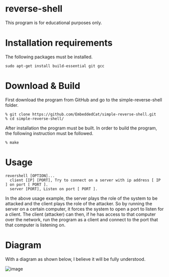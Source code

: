 # reverse-shell
This program is for educational purposes only.

# Installation requirements
The following packages must be installed.<br>
```
sudo apt-get install build-essential git gcc
```

# Download & Build

First download the program from GitHub and go to the simple-reverse-shell folder.

```
% git clone https://github.com/EmbeddedCat/simple-reverse-shell.git
% cd simple-reverse-shell/
```

After installation the program must be built. In order to build the program, the following instruction must be
followed.<br>

```
% make
```

# Usage

```
revershell [OPTION]...
  client [IP] [PORT], Try to connect on a server with ip address [ IP ] on port [ PORT ].
  server [PORT], Listen on port [ PORT ].
```
In the above usage example, the server plays the role of the system to be attacked and the client plays the role of the attacker. So by running the server on a certain computer, it forces the system to open a port to listen for a client. The client (attacker) can then, if he has access to that computer over the network, run the program as a client and connect to the port that that computer is listening on. <br>

# Diagram 

With a diagram as shown below, I believe it will be fully understood.

![image](https://user-images.githubusercontent.com/38585824/201480795-199ce0aa-72f3-4ed5-bf8e-29b70b2c0119.png)



